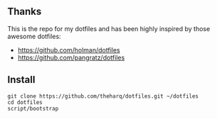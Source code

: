 ## Thanks

This is the repo for my dotfiles and has been highly inspired by
those awesome dotfiles:

- https://github.com/holman/dotfiles
- https://github.com/pangratz/dotfiles

## Install

	git clone https://github.com/theharq/dotfiles.git ~/dotfiles
	cd dotfiles
	script/bootstrap
